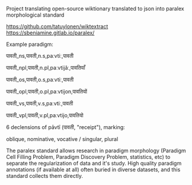 Project translating open-source wiktionary translated to json  into paralex morphological standard

https://github.com/tatuylonen/wiktextract
https://sbeniamine.gitlab.io/paralex/

Example paradigm:

पावती_ns,पावती,n.s,paːvtiː,पावती

पावती_npl,पावती,n.pl,paːvtijãː,पावतियाँ

पावती_os,पावती,o.s,paːvtiː,पावती

पावती_opl,पावती,o.pl,paːvtijon,पावतियों

पावती_vs,पावती,v.s,paːvtiː,पावती

पावती_vpl,पावती,v.pl,paːvtijo,पावतियो

6 declensions of pāvtī (पावती, "receipt"), marking:

oblique, nominative, vocative / singular, plural

The paralex standard allows research in paradigm morphology (Paradigm Cell Filling Problem, Paradigm Discovery Problem, statistics, etc) to separate the regularization of data and it's study. High quality paradigm annotations (if available at all) often buried in diverse datasets, and this standard collects them directly.

